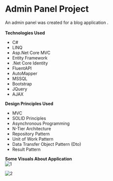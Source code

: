 # Admin Panel Project 
An admin panel was created for a blog application .  
<br />
<b>Technologies Used</b>
 * C#
 * LINQ
 * Asp.Net Core MVC 
 * Entity Framework 
 * .Net Core Identity
 * FluentAPI
 * AutoMapper
 * MSSQL
 * Bootstrap
 * JQuery
 * AJAX

<b>Design Principles Used</b><br>
 * MVC
 * SOLID Principles
 * Asynchronous Programming
 * N-Tier Architecture
 * Repository Pattern
 * Unit of Work Pattern
 * Data Transfer Object Pattern (Dto)
 * Result Pattern

<b>Some Visuals About Application</b><br>
![1](https://user-images.githubusercontent.com/99497305/191958173-97bf18d7-8ade-41ec-bdde-e833d8ec936a.png)

![2](https://user-images.githubusercontent.com/99497305/191958205-6e156910-f72a-4ecf-8e4e-895df7d7b44c.png)
